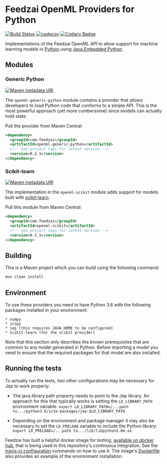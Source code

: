 # Feedzai OpenML Providers for Python
[![Build Status](https://travis-ci.com/feedzai/feedzai-openml-python.svg?branch=master)](https://travis-ci.com/feedzai/feedzai-openml-python)
[![codecov](https://codecov.io/gh/feedzai/feedzai-openml-python/branch/master/graph/badge.svg)](https://codecov.io/gh/feedzai/feedzai-openml-python)
[![Codacy Badge](https://api.codacy.com/project/badge/Grade/4cb28e8bf4104cffa20812e207514b9b?branch=master)](https://www.codacy.com/app/feedzai/feedzai-openml-python?utm_source=github.com&amp;utm_medium=referral&amp;utm_content=feedzai/feedzai-openml-python&amp;utm_campaign=Badge_Grade)

Implementations of the Feedzai OpenML API to allow support for machine
learning models in [Python](https://www.python.org/)
using [Java Embedded Python](https://github.com/ninia/jep). 

## Modules

### Generic Python
[![Maven metadata URI](https://img.shields.io/maven-metadata/v/http/central.maven.org/maven2/com/feedzai/openml-generic-python/maven-metadata.xml.svg)](https://mvnrepository.com/artifact/com.feedzai/openml-generic-python)

The `openml-generic-python` module contains a provider that allows
developers to load Python code that conforms to a simple API.
This is the most powerful approach (yet more cumbersome) since models
can actually hold state.

Pull the provider from Maven Central:
```xml
<dependency>
  <groupId>com.feedzai</groupId>
  <artifactId>openml-generic-python</artifactId>
  <!-- See project tags for latest version -->
  <version>0.2.1</version>
</dependency>
```

### Scikit-learn
[![Maven metadata URI](https://img.shields.io/maven-metadata/v/http/central.maven.org/maven2/com/feedzai/openml-scikit/maven-metadata.xml.svg)](https://mvnrepository.com/artifact/com.feedzai/openml-scikit)

The implementation in the `openml-scikit` module adds support for models built with
[scikit-learn](http://scikit-learn.org/stable/index.html).

Pull this module from Maven Central:
```xml
<dependency>
  <groupId>com.feedzai</groupId>
  <artifactId>openml-scikit</artifactId>
  <!-- See project tags for latest version -->
  <version>0.2.1</version>
</dependency>
```

## Building
This is a Maven project which you can build using the following command:
```bash
mvn clean install
```

## Environment

To use these providers you need to have Python 3.6 with the following packages installed in your environment:

    * numpy 
    * scipy
    * jep (this requires JAVA_HOME to be configured)
    * scikit-learn (for the scikit provider)
    
Note that this section only describes the known prerequisites that are common to any model generated in Python.
Before importing a model you need to ensure that the required packages for that model are also installed.

## Running the tests 

To actually run the tests, two other configurations may be necessary for Jep to work properly:

* The java.library.path property needs to point to the Jep library. An approach for this that typically works is setting the `LD_LIBRARY_PATH` environment variable: `export LD_LIBRARY_PATH=/...path to.../python3.6/site-packages/jep:$LD_LIBRARY_PATH`
    
* Depending on the environment and package manager it may also be necessary to set the `LD_PRELOAD` variable to include the Python library: `export LD_PRELOAD=/...path to.../lib/libpython3.6m.so`


Feedzai has built a helpful docker image for testing, [available on docker hub](https://hub.docker.com/r/feedzai/oracle-jep-miniconda/),
that is being used in this repository's continuous integration. See the [travis-ci configuration](.travis.yml) commands
on how to use it.
The image's [Dockerfile](https://github.com/feedzai/oracle-jep-miniconda/blob/master/Dockerfile) also provides an example 
of the environment installation.
